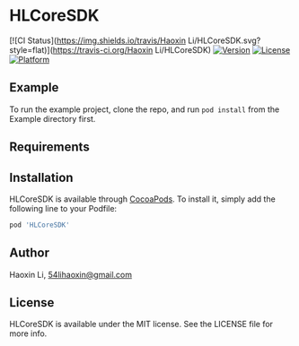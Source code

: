 # HLCoreSDK

[![CI Status](https://img.shields.io/travis/Haoxin Li/HLCoreSDK.svg?style=flat)](https://travis-ci.org/Haoxin Li/HLCoreSDK)
[![Version](https://img.shields.io/cocoapods/v/HLCoreSDK.svg?style=flat)](https://cocoapods.org/pods/HLCoreSDK)
[![License](https://img.shields.io/cocoapods/l/HLCoreSDK.svg?style=flat)](https://cocoapods.org/pods/HLCoreSDK)
[![Platform](https://img.shields.io/cocoapods/p/HLCoreSDK.svg?style=flat)](https://cocoapods.org/pods/HLCoreSDK)

## Example

To run the example project, clone the repo, and run `pod install` from the Example directory first.

## Requirements

## Installation

HLCoreSDK is available through [CocoaPods](https://cocoapods.org). To install
it, simply add the following line to your Podfile:

```ruby
pod 'HLCoreSDK'
```

## Author

Haoxin Li, 54lihaoxin@gmail.com

## License

HLCoreSDK is available under the MIT license. See the LICENSE file for more info.
